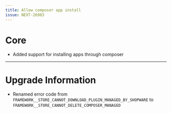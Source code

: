 ```yaml
---
title: Allow composer app install
issue: NEXT-26983
---
```


# Core

* Added support for installing apps through composer

___
# Upgrade Information

* Renamed error code from `FRAMEWORK__STORE_CANNOT_DOWNLOAD_PLUGIN_MANAGED_BY_SHOPWARE` to `FRAMEWORK__STORE_CANNOT_DELETE_COMPOSER_MANAGED`
